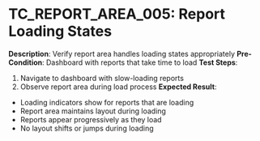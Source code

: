 # TC_REPORT_AREA_005: Report Loading States

**Description**: Verify report area handles loading states appropriately
**Pre-Condition**: Dashboard with reports that take time to load
**Test Steps**:
1. Navigate to dashboard with slow-loading reports
2. Observe report area during load process
**Expected Result**:
- Loading indicators show for reports that are loading
- Report area maintains layout during loading
- Reports appear progressively as they load
- No layout shifts or jumps during loading
